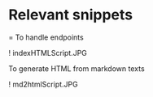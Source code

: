 # Relevant snippets
=
To handle endpoints

! indexHTMLScript.JPG

To generate HTML from markdown texts

! md2htmlScript.JPG